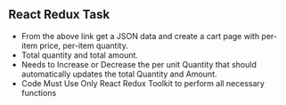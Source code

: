 ## React Redux Task

* From the above link get a JSON data and create a cart page with per-item price, per-item quantity.
* Total quantity and total amount.
* Needs to Increase or Decrease the per unit Quantity that should automatically updates the total Quantity and Amount.
* Code Must Use Only React Redux Toolkit  to perform all necessary functions
